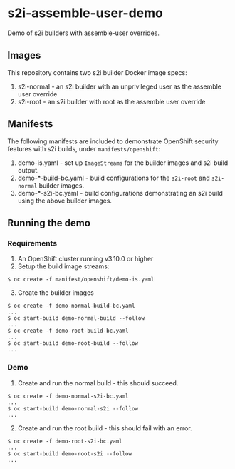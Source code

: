 # s2i-assemble-user-demo
Demo of s2i builders with assemble-user overrides.

## Images
This repository contains two s2i builder Docker image specs:

1. s2i-normal - an s2i builder with an unprivileged user as the assemble user override
2. s2i-root - an s2i builder with root as the assemble user override

## Manifests
The following manifests are included to demonstrate OpenShift security features with s2i builds, under `manifests/openshift`:

1. demo-is.yaml - set up `ImageStreams` for the builder images and s2i build output.
2. demo-*-build-bc.yaml - build configurations for the `s2i-root` and `s2i-normal` builder images.
3. demo-*-s2i-bc.yaml - build configurations demonstrating an s2i build using the above builder images.

## Running the demo

### Requirements

1. An OpenShift cluster running v3.10.0 or higher
2. Setup the build image streams:
```
$ oc create -f manifest/openshift/demo-is.yaml
```
3. Create the builder images
```
$ oc create -f demo-normal-build-bc.yaml
...
$ oc start-build demo-normal-build --follow
...
$ oc create -f demo-root-build-bc.yaml
...
$ oc start-build demo-root-build --follow
...
```
### Demo
1. Create and run the normal build - this should succeed.
```
$ oc create -f demo-normal-s2i-bc.yaml
...
$ oc start-build demo-normal-s2i --follow
...
```
2. Create and run the root build - this should fail with an error.
```
$ oc create -f demo-root-s2i-bc.yaml
...
$ oc start-build demo-root-s2i --follow
...
```

